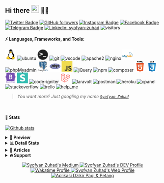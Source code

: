 ## Hi there <img height="25" width="25"  src="https://camo.githubusercontent.com/35d3d11359a49bf12aebb834cc13fd81b95eff4e/68747470733a2f2f6d656469612e67697068792e636f6d2f6d656469612f6876524a434c467a6361737252346961377a2f67697068792e676966"> 👨‍💻

<div align="centre">
 
[![Twitter Badge](http://img.shields.io/badge/-@syofyan_zuhad-1ca0f1?style=social&labelColor=&logo=twitter&logoColor=blue&link=https://twitter.com/syofyan_zuhad)](https://twitter.com/syofyan_zuhad) 
[![GitHub followers](https://img.shields.io/github/followers/syofyanzuhad?label=Follow&style=social)](https://github.com/syofyanzuhad/?tab=follow) 
[![Instagram Badge](https://img.shields.io/badge/-syofyan_zuhad-blue?style=social&logo=Instagram&link=https://www.instagram.com/syofyan_zuhad/)](https://www.instagram.com/syofyan_zuhad/) 
[![Facebook Badge](https://img.shields.io/badge/-syofyan.zuhad-blue?style=social&logo=facebook&link=https://www.facebook.com/syofyan.zuhad/)](https://www.facebook.com/syofyan.zuhad/) 
[![Telegram Badge](https://img.shields.io/badge/-Syofyan_zuhad-blue?style=social&logo=telegram&link=https://www.t.me/Syofyan_zuhad/)](https://www.t.me/Syofyan_zuhad/) 
[![Linkedin: syofyan-zuhad](https://img.shields.io/badge/-syofyanzuhad-blue?style=flat-square&logo=Linkedin&logoColor=white&link=https://www.linkedin.com/in/syofyan-zuhad-583385191/)](https://www.linkedin.com/in/syofyan-zuhad-583385191/) 
![visitors](https://visitor-badge.glitch.me/badge?page_id=syofyanzuhad.syofyanzuhad)

 </div>

#### ⚡ Languages, Frameworks, and Tools:  

<p align="left">
<img alt="pinguin" title="pinguin" height="35" src="https://raw.githubusercontent.com/devicons/devicon/master/icons/linux/linux-original.svg"> 
<img alt="ubuntu" title="ubuntu" height="35" src="https://www.vectorlogo.zone/logos/ubuntu/ubuntu-icon.svg"> 
<img alt="terminal" title="terminal" height="35" src="https://raw.githubusercontent.com/github/explore/80688e429a7d4ef2fca1e82350fe8e3517d3494d/topics/terminal/terminal.png"> 
<img alt="git" title="git" height="35" src="https://www.vectorlogo.zone/logos/git-scm/git-scm-icon.svg"> 
<img alt="vscode" title="vscode" height="35" src="https://code.visualstudio.com/assets/favicon.ico"> 
<img alt="apache2" title="apache2" height="35" src="https://www.vectorlogo.zone/logos/apache/apache-official.svg"> 
<img alt="nginx" title="nginx" height="35" src="https://www.vectorlogo.zone/logos/nginx/nginx-ar21.svg"> 
<img alt="mySQL" title="mySQL" height="35" src="https://raw.githubusercontent.com/devicons/devicon/master/icons/mysql/mysql-original-wordmark.svg"> 
<img alt="phpMyadmin" title="phpMyadmin" height="35" src="https://www.vectorlogo.zone/logos/phpmyadmin/phpmyadmin-ar21.svg"> 
<img alt="postgresql" title="postgresql" height="35" src="https://raw.githubusercontent.com/devicons/devicon/master/icons/postgresql/postgresql-original-wordmark.svg"> 
<img alt="php" title="php" height="35" src="https://raw.githubusercontent.com/github/explore/80688e429a7d4ef2fca1e82350fe8e3517d3494d/topics/php/php.png"> 
<img alt="javascript" title="javascript" height="35" src="https://raw.githubusercontent.com/github/explore/80688e429a7d4ef2fca1e82350fe8e3517d3494d/topics/javascript/javascript.png"> 
<img alt="jQuery" title="jQuery" height="35" src="https://www.vectorlogo.zone/logos/jquery/jquery-vertical.svg"> 
<img alt="npm" title="npm" height="35" src="https://www.vectorlogo.zone/logos/npmjs/npmjs-ar21.svg"> 
<img alt="composer" title="composer" height="35" src="https://avatars.githubusercontent.com/u/837015?s=200&v=4"> 
<img alt="HTML5" title="HTML5" height="35" src="https://raw.githubusercontent.com/devicons/devicon/master/icons/html5/html5-original-wordmark.svg"> 
<img alt="CSS3" title="CSS3" height="35" src="https://raw.githubusercontent.com/devicons/devicon/master/icons/css3/css3-original-wordmark.svg"> 
<img alt="bootstrap" title="bootstrap" height="35" src="https://raw.githubusercontent.com/devicons/devicon/master/icons/bootstrap/bootstrap-plain-wordmark.svg"> 
<img alt="semantic-ui" title="semantic-ui" height="35" src="https://raw.githubusercontent.com/Semantic-Org/Semantic-UI/master/examples/assets/images/logo.png"> 
<img alt="code-igniter" title="code-igniter" height="35" src="https://cdn.iconscout.com/icon/free/png-256/codeigniter-4-1175201.png"> 
<img alt="laravel" title="laravel" height="35" src="https://raw.githubusercontent.com/github/explore/56a826d05cf762b2b50ecbe7d492a839b04f3fbf/topics/laravel/laravel.png"> 
<img alt="laravolt" title="laravolt" height="35" src="https://avatars.githubusercontent.com/u/13552888?s=200&v=4"> 
<img alt="postman" title="postman" height="35" src="https://www.vectorlogo.zone/logos/getpostman/getpostman-icon.svg"> 
<img alt="heroku" title="heroku" height="35" src="https://www.vectorlogo.zone/logos/heroku/heroku-icon.svg"> 
<img alt="cpanel" title="cpanel" height="35" src="https://www.netonboard.com/wp-content/uploads/2020/04/Cpanel-content-design-1000x500-1.png"> 
<img alt="stackoverflow" title="stackoverflow" height="35" src="https://www.vectorlogo.zone/logos/stackoverflow/stackoverflow-ar21.svg"> 
<img alt="trello" title="trello" height="35" src="https://www.vectorlogo.zone/logos/trello/trello-ar21.svg"> 
<img alt="help_me" title="help_me" height="35" src="https://camo.githubusercontent.com/40dff491d4e8123af55298ef908faedb66c463e5/68747470733a2f2f6d656469612e67697068792e636f6d2f6d656469612f57556c706c634d704f43456d5447427442572f67697068792e676966">
</p>

>_You want more? Just googling my name [`Syofyan Zuhad`](https://www.google.com/search?q=syofyan+zuhad)_
<br>

#### 📅 Stats

[![Github stats](https://github-readme-stats.vercel.app/api?username=syofyanzuhad&theme=dark&count_private=true&show_icons=true&line_height=20px)](https://github.com/syofyanzuhad?tab=follow)

<details>
  <summary><b>🐤 Preview</b></summary>

  [![Top Langs'](https://github-readme-stats.vercel.app/api/top-langs/?username=syofyanzuhad&theme=dark&hide=html)](https://github.com/syofyanzuhad?tab=follow)_[![Syofyan Zuhad's wakatime stats](https://github-readme-stats.vercel.app/api/wakatime?username=syofyanzuhad&layout=compact&theme=dark)](https://github.com/syofyanzuhad?tab=follow)
</details>


<details>
   <summary><b>📊 Detail Stats</b></summary>

<!--START_SECTION:waka-->
![Lines of code](https://img.shields.io/badge/From%20Hello%20World%20I%27ve%20Written-8%20Million%20lines%20of%20code-blue)

**🐱 My GitHub Data** 

> 🏆 46 Contributions in the Year 2022
 > 
> 📦 1.2 MB Used in GitHub's Storage 
 > 
> 💼 Opted to Hire
 > 
> 📜 121 Public Repositories 
 > 
> 🔑 26 Private Repositories  
 > 
**I'm an Early 🐤** 

```text
🌞 Morning    319 commits    ██████░░░░░░░░░░░░░░░░░░░   26.26% 
🌆 Daytime    469 commits    █████████░░░░░░░░░░░░░░░░   38.6% 
🌃 Evening    362 commits    ███████░░░░░░░░░░░░░░░░░░   29.79% 
🌙 Night      65 commits     █░░░░░░░░░░░░░░░░░░░░░░░░   5.35%

```
📅 **I'm Most Productive on Saturday** 

```text
Monday       133 commits    ██░░░░░░░░░░░░░░░░░░░░░░░   10.95% 
Tuesday      104 commits    ██░░░░░░░░░░░░░░░░░░░░░░░   8.56% 
Wednesday    222 commits    ████░░░░░░░░░░░░░░░░░░░░░   18.27% 
Thursday     215 commits    ████░░░░░░░░░░░░░░░░░░░░░   17.7% 
Friday       192 commits    ████░░░░░░░░░░░░░░░░░░░░░   15.8% 
Saturday     240 commits    █████░░░░░░░░░░░░░░░░░░░░   19.75% 
Sunday       109 commits    ██░░░░░░░░░░░░░░░░░░░░░░░   8.97%

```


📊 **This Week I Spent My Time On** 

```text
💬 Programming Languages: 
PHP                      7 hrs 12 mins       █████████████████████░░░░   85.39% 
Blade Template           37 mins             █░░░░░░░░░░░░░░░░░░░░░░░░   7.47% 
GitIgnore file           12 mins             ░░░░░░░░░░░░░░░░░░░░░░░░░   2.44% 
Text                     7 mins              ░░░░░░░░░░░░░░░░░░░░░░░░░   1.52% 
JSON                     5 mins              ░░░░░░░░░░░░░░░░░░░░░░░░░   1.1%

🔥 Editors: 
PhpStorm                 8 hrs 26 mins       █████████████████████████   100.0%

```

**I Mostly Code in PHP** 

```text
PHP                      50 repos            ██████████████░░░░░░░░░░░   55.56% 
HTML                     17 repos            ████░░░░░░░░░░░░░░░░░░░░░   18.89% 
JavaScript               12 repos            ███░░░░░░░░░░░░░░░░░░░░░░   13.33% 
Blade                    3 repos             ░░░░░░░░░░░░░░░░░░░░░░░░░   3.33% 
Python                   2 repos             ░░░░░░░░░░░░░░░░░░░░░░░░░   2.22%

```


**Timeline**

![Chart not found](https://raw.githubusercontent.com/syofyanzuhad/syofyanzuhad/master/charts/bar_graph.png) 


 Last Updated on 12/01/2022
<!--END_SECTION:waka-->
</details>

<details>
  <summary><b>📜 Articles</b></summary>
  <a target="_blank" href="https://github-readme-medium-recent-article.vercel.app/medium/@syofyanzuhad/0"><img src="https://github-readme-medium-recent-article.vercel.app/medium/@syofyanzuhad/0" alt="Recent Article 0"></a>
  <a target="_blank" href="https://github-readme-medium-recent-article.vercel.app/medium/@syofyanzuhad/1"><img src="https://github-readme-medium-recent-article.vercel.app/medium/@syofyanzuhad/1" alt="Recent Article 1"></a>
  <a target="_blank" href="https://github-readme-medium-recent-article.vercel.app/medium/@syofyanzuhad/2"><img src="https://github-readme-medium-recent-article.vercel.app/medium/@syofyanzuhad/2" alt="Recent Article 2"></a>
</details>

<details>
  <summary><b>🔥 Support</b></summary>

  [<img src="https://button.ibnux.net/trakteer/syofyanzuhad.png" height="25">](https://trakteer.id/syofyanzuhad/tip)

  [!["Buy Me A Coffee"](https://www.buymeacoffee.com/assets/img/custom_images/orange_img.png)](https://www.buymeacoffee.com/syofyanzuhad)

  [<img width="50%" src="https://flip.id/aset_gambar/logo_footer_2.png" alt="Flip me">](https://flip.id/$6XDIN)
</details>

<p align="center">
 <a href="https://medium.com/@syofyanzuhad" target="_blank">
  <img src="https://cdn-images-1.medium.com/fit/c/152/152/1*8I-HPL0bfoIzGied-dzOvA.png" alt="Syofyan Zuhad's Medium" height="28" width="28">
</a>
 <a href="https://dev.to/syofyanzuhad" target="_blank">
  <img src="https://d2fltix0v2e0sb.cloudfront.net/dev-badge.svg" alt="Syofyan Zuhad's DEV Profile" height="30" width="30">
 </a>
 <a href="https://wakatime.com/@syofyanzuhad" target="_blank">
  <img src="https://wakatime.com/safari-pinned-tab.svg" alt="Wakatime Profile" height="30" width="30">
 </a>
 <a href="https://syofyanzuhad.netlify.com/" target="_blank">
  <img src="https://syofyanzuhad.netlify.com/img/code2.png" alt="Syofyan Zuhad's Web Profile" height="30" width="30">
 </a>
 <a href="https://syofyanzuhad.netlify.com/dzikir" target="_blank">
  <img src="https://syofyanzuhad.netlify.com/img/quran.png" alt="Aplikasi Dzikir Pagi & Petang" height="30" width="30">
 </a>
 <a href="https://syofyanzuhad.netlify.com/dzikir" target="_blank">
 </a>
</p>
